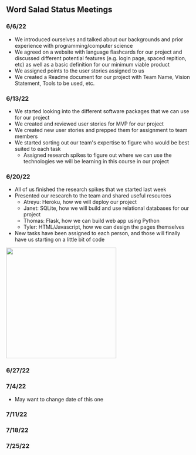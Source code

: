 ## Word Salad Status Meetings ##
### 6/6/22 ###
* We introduced ourselves and talked about our backgrounds and prior experience with programming/computer science
* We agreed on a website with language flashcards for our project and discussed different potential features (e.g. login page, spaced repition, etc) as well as a basic definition for our minimum viable product
* We assigned points to the user stories assigned to us
* We created a Readme document for our project with Team Name, Vision Statement, Tools to be used, etc.

### 6/13/22 ###
* We started looking into the different software packages that we can use for our project
* We created and reviewed user stories for MVP for our project
* We created new user stories and prepped them for assignment to team members 
* We started sorting out our team's expertise to figure who would be best suited to each task
  * Assigned research spikes to figure out where we can use the technologies we will be learning in this course in our project

### 6/20/22 ###
* All of us finished the research spikes that we started last week
* Presented our research to the team and shared useful resources
  * Atreyu: Heroku, how we will deploy our project
  * Janet: SQLite, how we will build and use relational databases for our project
  * Thomas: Flask, how we can build web app using Python 
  * Tyler: HTML/Javascript, how we can design the pages themselves
* New tasks have been assigned to each person, and those will finally have us starting on a little bit of code

<img src="https://user-images.githubusercontent.com/105689655/174692326-ff4cb1bb-f405-45a3-aeba-3564b7c7a429.png" width="300">


### 6/27/22 ###

### 7/4/22 ### 
* May want to change date of this one

### 7/11/22 ###

### 7/18/22 ###

### 7/25/22 ###
